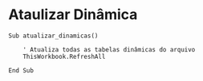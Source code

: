 # Ataulizar Dinâmica

```
Sub atualizar_dinamicas()

    ' Atualiza todas as tabelas dinâmicas do arquivo
    ThisWorkbook.RefreshAll

End Sub
```
